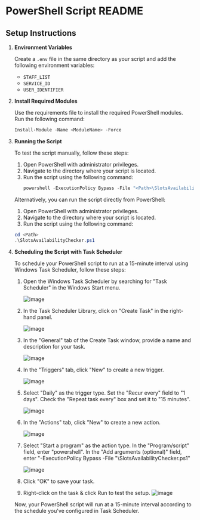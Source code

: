 # PowerShell Script README

## Setup Instructions

1. **Environment Variables**

   Create a `.env` file in the same directory as your script and add the following environment variables:
   - `STAFF_LIST`
   - `SERVICE_ID`
   - `USER_IDENTIFIER`

2. **Install Required Modules**

   Use the requirements file to install the required PowerShell modules. Run the following command:
   ```powershell
   Install-Module -Name <ModuleName> -Force

3. **Running the Script**

   To test the script manually, follow these steps:
   1. Open PowerShell with administrator privileges.
   2. Navigate to the directory where your script is located.
   3. Run the script using the following command:
      ```powershell
      powershell -ExecutionPolicy Bypass -File "<Path>\SlotsAvailabilityChecker.ps1"

   Alternatively, you can run the script directly from PowerShell:
   1. Open PowerShell with administrator privileges.
   2. Navigate to the directory where your script is located.
   3. Run the script using the following command:
     ```powershell
     cd <Path>
     .\SlotsAvailabilityChecker.ps1

4. **Scheduling the Script with Task Scheduler**

   To schedule your PowerShell script to run at a 15-minute interval using Windows Task Scheduler, follow these steps:
   1. Open the Windows Task Scheduler by searching for "Task Scheduler" in the Windows Start menu.

      ![image](https://github.com/princetondcunha/SlotsAvailabilityChecker_PS/assets/103622011/a1ebdaf2-ac2a-469b-801b-c3a58014f497)
      
   2. In the Task Scheduler Library, click on "Create Task" in the right-hand panel.

      ![image](https://github.com/princetondcunha/SlotsAvailabilityChecker_PS/assets/103622011/cccc9fae-1804-4a74-9bec-764363f72c32)

   3. In the "General" tab of the Create Task window, provide a name and description for your task.
      
      ![image](https://github.com/princetondcunha/SlotsAvailabilityChecker_PS/assets/103622011/29147900-4fba-4002-aafb-43a03dacd58d)

   4. In the "Triggers" tab, click "New" to create a new trigger.

      ![image](https://github.com/princetondcunha/SlotsAvailabilityChecker_PS/assets/103622011/7c8b6828-a796-45e0-85c9-c06f46c14262)

   5. Select "Daily" as the trigger type. Set the "Recur every" field to "1 days". Check the "Repeat task every" box and set it to "15 minutes".
      
      ![image](https://github.com/princetondcunha/SlotsAvailabilityChecker_PS/assets/103622011/3e642577-429c-4b6e-a890-654623635dcf)

   6. In the "Actions" tab, click "New" to create a new action.
  
      ![image](https://github.com/princetondcunha/SlotsAvailabilityChecker_PS/assets/103622011/cbe09648-1edd-47b9-acd7-92599dc12b51)

   7. Select "Start a program" as the action type. In the "Program/script" field, enter "powershell". In the "Add arguments (optional)" field, enter "-ExecutionPolicy Bypass -File "<Path>\SlotsAvailabilityChecker.ps1" 

      ![image](https://github.com/princetondcunha/SlotsAvailabilityChecker_PS/assets/103622011/4045c5a9-0a94-4e7d-a250-010b8e682a21)

   8. Click "OK" to save your task.
   9. Right-click on the task & click Run to test the setup.
      ![image](https://github.com/princetondcunha/SlotsAvailabilityChecker_PS/assets/103622011/2b4f58db-8f06-4a35-9fe0-2ab4dc70774f)


      
   Now, your PowerShell script will run at a 15-minute interval according to the schedule you've configured in Task Scheduler.
